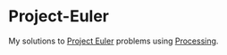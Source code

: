 # Project-Euler
My solutions to [Project Euler](https://projecteuler.net/about) problems using [Processing](https://processing.org/).
